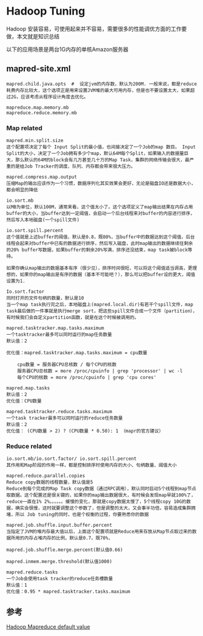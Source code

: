 # Hadoop Tuning
Hadoop 安装容易，可使用起来并不容易，需要很多的性能调优方面的工作要做，本文就是知识总结


以下的应用场景是两台1G内存的单核Amazon服务器

## mapred-site.xml

	mapred.child.java.opts  #  设定jvm的内存数，默认为200M. 一般来说，都是reduce耗费内存比较大，这个选项正是用来设置JVM堆的最大可用内存，但是也不要设置太大，如果超过2G，应该考虑从程序设计角度去优化。

	mapreduce.map.memory.mb
	mapreduce.reduce.memory.mb


### Map related

	mapred.min.split.size     
	这个配置项决定了每个 Input Split的最小值，也间接决定了一个Job的map 数目。 Input Split的大小，决定了一个Job拥有多少个map，默认64M每个Split，如果输入的数据量巨大，那么默认的64M的block会有几万甚至几十万的Map Task，集群的网络传输会很大，最严重的是给Job Tracker的调度、队列、内存都会带来很大压力。  

	mapred.compress.map.output     
	压缩Map的输出应该作为一个习惯，数据序列化其实效果会更好，无论是磁盘IO还是数据大小，都会明显的降低

	io.sort.mb     
	以MB为单位，默认100M，通常来看，这个值太小了。这个选项定义了map输出结果在内存占用buffer的大小，当buffer达到一定阈值，会启动一个后台线程来对buffer的内容进行排序，然后写入本地磁盘(一个spill文件)

	io.sort.spill.percent    
	这个值就是上述buffer的阈值，默认是0.8，既80%，当buffer中的数据达到这个阈值，后台线程会起来对buffer中已有的数据进行排序，然后写入磁盘，此时map输出的数据继续往剩余的20% buffer写数据，如果buffer的剩余20%写满，排序还没结束，map task被block等待。

	如果你确认map输出的数据基本有序（很少见），排序时间很短，可以将这个阈值适当调高，更理想的，如果你的map输出是有序的数据（基本不可能吧？），那么可以把buffer设的更大，阈值设置为1.

	Io.sort.factor     
	同时打开的文件句柄的数量，默认是10    
	当一个map task执行完之后，本地磁盘上(mapred.local.dir)有若干个spill文件，map task最后做的一件事就是执行merge sort，把这些spill文件合成一个文件（partition），有时候我们会自定义partition函数，就是在这个时候被调用的。

	mapred.tasktracker.map.tasks.maximum
	一个tasktracker最多可以同时运行的map任务数量   
	默认值：2

	优化值：mapred.tasktracker.map.tasks.maximum = cpu数量   

		cpu数量 = 服务器CPU总核数 / 每个CPU的核数   
		服务器CPU总核数 = more /proc/cpuinfo | grep 'processor' | wc -l   
		每个CPU的核数 = more /proc/cpuinfo | grep 'cpu cores'  

	mapred.map.tasks     
	默认值：2   
	优化值：CPU数量   

	mapred.tasktracker.reduce.tasks.maximum  
	一个task tracker最多可以同时运行的reduce任务数量
	默认值：2    
	优化值： (CPU数量 > 2) ? (CPU数量 * 0.50): 1 （mapr的官方建议）  


### Reduce related

	io.sort.mb/io.sort.factor/ io.sort.spill.percent     
	其作用和Map阶段的作用一样，都是控制排序时使用内存的大小、句柄数量、阈值大小

	mapred.reduce.parallel.copies    
	Reduce copy数据的线程数量，默认值是5
	Reduce到每个完成的Map Task copy数据（通过RPC调用），默认同时启动5个线程到map节点取数据。这个配置还是很关键的，如果你的map输出数据很大，有时候会发现map早就100%了，reduce一直在1% 2%。。。。。。缓慢的变化，那就是copy数据太慢了，5个线程copy 10G的数据，确实会很慢，这时就要调整这个参数了，但是调整的太大，又会事半功倍，容易造成集群拥堵，所以 Job tuning的同时，也是个权衡的过程，你要熟悉你的数据

	mapred.job.shuffle.input.buffer.percent
	当指定了JVM的堆内存最大值以后，上面这个配置项就是Reduce用来存放从Map节点取过来的数据所用的内存占堆内存的比例，默认是0.7，既70%，

	mapred.job.shuffle.merge.percent(默认值0.66)

	mapred.inmem.merge.threshold(默认值1000)

	mapred.reduce.tasks   
	一个Job会使用task tracker的reduce任务槽数量
	默认值：1
	优化值：0.95 * mapred.tasktracker.tasks.maximum




## 参考

[Hadoop Mapreduce default value](http://hadoop.apache.org/common/docs/r0.20.205.0/mapred-default.html)